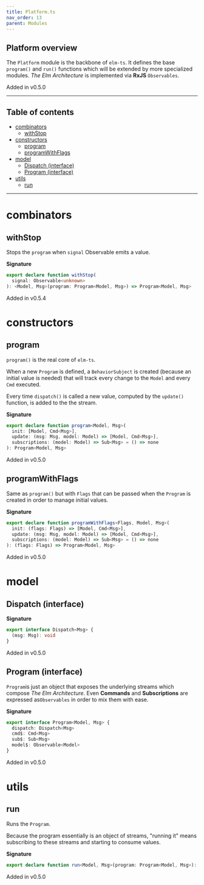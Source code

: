 ```yaml
---
title: Platform.ts
nav_order: 13
parent: Modules
---
```


## Platform overview

The `Platform` module is the backbone of `elm-ts`.
It defines the base `program()` and `run()` functions which will be extended by more specialized modules.
_The Elm Architecture_ is implemented via **RxJS** `Observables`.

Added in v0.5.0

---

<h2 class="text-delta">Table of contents</h2>

- [combinators](#combinators)
  - [withStop](#withstop)
- [constructors](#constructors)
  - [program](#program)
  - [programWithFlags](#programwithflags)
- [model](#model)
  - [Dispatch (interface)](#dispatch-interface)
  - [Program (interface)](#program-interface)
- [utils](#utils)
  - [run](#run)

---

# combinators

## withStop

Stops the `program` when `signal` Observable emits a value.

**Signature**

```ts
export declare function withStop(
  signal: Observable<unknown>
): <Model, Msg>(program: Program<Model, Msg>) => Program<Model, Msg>
```

Added in v0.5.4

# constructors

## program

`program()` is the real core of `elm-ts`.

When a new `Program` is defined, a `BehaviorSubject` is created (because an initial value is needed) that will track every change to the `Model` and every `Cmd` executed.

Every time `dispatch()` is called a new value, computed by the `update()` function, is added to the the stream.

**Signature**

```ts
export declare function program<Model, Msg>(
  init: [Model, Cmd<Msg>],
  update: (msg: Msg, model: Model) => [Model, Cmd<Msg>],
  subscriptions: (model: Model) => Sub<Msg> = () => none
): Program<Model, Msg>
```

Added in v0.5.0

## programWithFlags

Same as `program()` but with `Flags` that can be passed when the `Program` is created in order to manage initial values.

**Signature**

```ts
export declare function programWithFlags<Flags, Model, Msg>(
  init: (flags: Flags) => [Model, Cmd<Msg>],
  update: (msg: Msg, model: Model) => [Model, Cmd<Msg>],
  subscriptions: (model: Model) => Sub<Msg> = () => none
): (flags: Flags) => Program<Model, Msg>
```

Added in v0.5.0

# model

## Dispatch (interface)

**Signature**

```ts
export interface Dispatch<Msg> {
  (msg: Msg): void
}
```

Added in v0.5.0

## Program (interface)

`Program`is just an object that exposes the underlying streams which compose _The Elm Architecture_. Even **Commands** and **Subscriptions** are expressed as`Observables` in order to mix them with ease.

**Signature**

```ts
export interface Program<Model, Msg> {
  dispatch: Dispatch<Msg>
  cmd$: Cmd<Msg>
  sub$: Sub<Msg>
  model$: Observable<Model>
}
```

Added in v0.5.0

# utils

## run

Runs the `Program`.

Because the program essentially is an object of streams, "running it" means subscribing to these streams and starting to consume values.

**Signature**

```ts
export declare function run<Model, Msg>(program: Program<Model, Msg>): Observable<Model>
```

Added in v0.5.0
